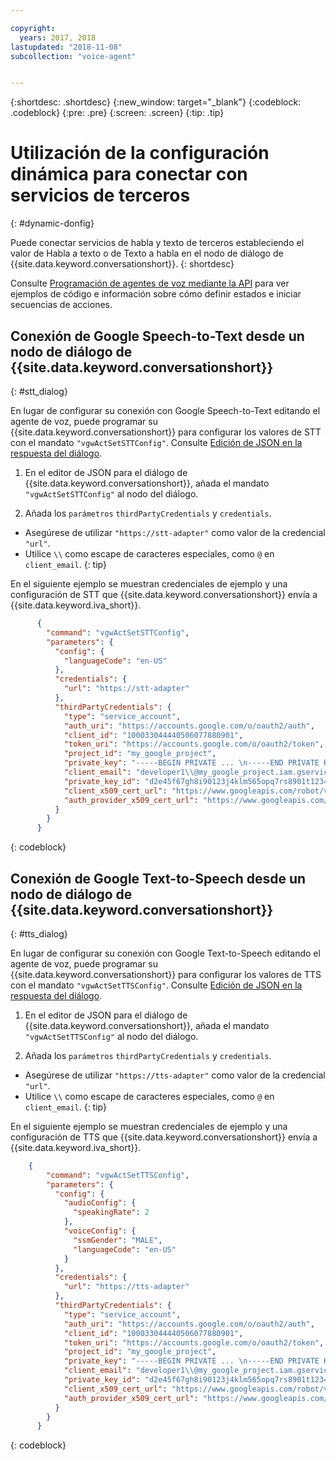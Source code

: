 ```yaml
---

copyright:
  years: 2017, 2018
lastupdated: "2018-11-08"
subcollection: "voice-agent"


---
```


{:shortdesc: .shortdesc}
{:new_window: target="_blank"}
{:codeblock: .codeblock}
{:pre: .pre}
{:screen: .screen}
{:tip: .tip}


# Utilización de la configuración dinámica para conectar con servicios de terceros
{: #dynamic-donfig}

Puede conectar servicios de habla y texto de terceros estableciendo el valor de Habla a texto o de Texto a habla en el nodo de diálogo de {{site.data.keyword.conversationshort}}.
{: shortdesc}

Consulte [Programación de agentes de voz mediante la API](/docs/services/voice-agent?topic=voice-agent-api) para ver ejemplos de código e información sobre cómo definir estados e iniciar secuencias de acciones.

## Conexión de Google Speech-to-Text desde un nodo de diálogo de {{site.data.keyword.conversationshort}}
{: #stt_dialog}

En lugar de configurar su conexión con Google Speech-to-Text editando el agente de voz, puede programar su {{site.data.keyword.conversationshort}} para configurar los valores de STT con el mandato `"vgwActSetSTTConfig"`. Consulte [Edición de JSON en la respuesta del diálogo](/docs/services/voice-agent?topic=voice-agent-api#json-editor).

1. En el editor de JSON para el diálogo de {{site.data.keyword.conversationshort}}, añada el mandato `"vgwActSetSTTConfig"` al nodo del diálogo.

1. Añada los `parámetros` `thirdPartyCredentials` y `credentials`.

  * Asegúrese de utilizar `"https://stt-adapter"` como valor de la credencial `"url"`.
  * Utilice `\\` como escape de caracteres especiales, como `@` en `client_email`.
  {: tip}

  En el siguiente ejemplo se muestran credenciales de ejemplo y una configuración de STT que {{site.data.keyword.conversationshort}} envía a {{site.data.keyword.iva_short}}.

  ```json
        {
          "command": "vgwActSetSTTConfig",
          "parameters": {
            "config": {
              "languageCode": "en-US"
            },
            "credentials": {
              "url": "https://stt-adapter"
            },
            "thirdPartyCredentials": {
              "type": "service_account",
              "auth_uri": "https://accounts.google.com/o/oauth2/auth",
              "client_id": "100033044440506077880901",
              "token_uri": "https://accounts.google.com/o/oauth2/token",
              "project_id": "my_google_project",
              "private_key": "-----BEGIN PRIVATE ... \n-----END PRIVATE KEY-----\n",
              "client_email": "developer1\\@my_google_project.iam.gserviceaccount.com",
              "private_key_id": "d2e45f67gh8i90123j4klm565opq7rs8901t1234",
              "client_x509_cert_url": "https://www.googleapis.com/robot/v1/metadata/x509/developer1@my_google_project.iam.gserviceaccount.com",
              "auth_provider_x509_cert_url": "https://www.googleapis.com/oauth2/v1/certs"
            }
          }
        }
  ```
  {: codeblock}


## Conexión de Google Text-to-Speech desde un nodo de diálogo de {{site.data.keyword.conversationshort}}
{: #tts_dialog}

En lugar de configurar su conexión con Google Text-to-Speech editando el agente de voz, puede programar su {{site.data.keyword.conversationshort}} para configurar los valores de TTS con el mandato `"vgwActSetTTSConfig"`. Consulte [Edición de JSON en la respuesta del diálogo](/docs/services/voice-agent?topic=voice-agent-api#json-editor).

1. En el editor de JSON para el diálogo de {{site.data.keyword.conversationshort}}, añada el mandato `"vgwActSetTTSConfig"` al nodo del diálogo.

1. Añada los `parámetros` `thirdPartyCredentials` y `credentials`.

  * Asegúrese de utilizar `"https://tts-adapter"` como valor de la credencial `"url"`.
  * Utilice `\\` como escape de caracteres especiales, como `@` en `client_email`.
  {: tip}

  En el siguiente ejemplo se muestran credenciales de ejemplo y una configuración de TTS que {{site.data.keyword.conversationshort}} envía a {{site.data.keyword.iva_short}}.

  ```json
      {
          "command": "vgwActSetTTSConfig",
          "parameters": {
            "config": {
              "audioConfig": {
                "speakingRate": 2
              },
              "voiceConfig": {
                "ssmGender": "MALE",
                "languageCode": "en-US"
              }
            },
            "credentials": {
              "url": "https://tts-adapter"
            },
            "thirdPartyCredentials": {
              "type": "service_account",
              "auth_uri": "https://accounts.google.com/o/oauth2/auth",
              "client_id": "100033044440506077880901",
              "token_uri": "https://accounts.google.com/o/oauth2/token",
              "project_id": "my_google_project",
              "private_key": "-----BEGIN PRIVATE ... \n-----END PRIVATE KEY-----\n",
              "client_email": "developer1\\@my_google_project.iam.gserviceaccount.com",
              "private_key_id": "d2e45f67gh8i90123j4klm565opq7rs8901t1234",
              "client_x509_cert_url": "https://www.googleapis.com/robot/v1/metadata/x509/developer1@my_google_project.iam.gserviceaccount.com",
              "auth_provider_x509_cert_url": "https://www.googleapis.com/oauth2/v1/certs"
            }
          }
        }
  ```
  {: codeblock}
